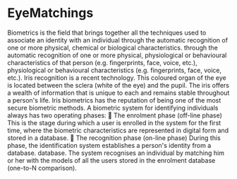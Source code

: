 # EyeMatchings
Biometrics is the field that brings together all the techniques used to associate an identity with an individual through the automatic recognition of one or more physical, chemical or biological characteristics. 
through the automatic recognition of one or more physical, physiological or behavioural characteristics of that person (e.g. fingerprints, face, voice, etc.), 
physiological or behavioural characteristics (e.g. fingerprints, face, voice, etc.). 
Iris recognition is a recent technology. This coloured organ of the eye is located 
between the sclera (white of the eye) and the pupil. The iris offers a wealth of information that is unique to each 
and remains stable throughout a person's life. Iris biometrics has the 
reputation of being one of the most secure biometric methods. 
A biometric system for identifying individuals always has two operating phases: 
 The enrolment phase (off-line phase) 
This is the stage during which a user is enrolled in the system for the first time, where the 
biometric characteristics are represented in digital form and stored in a database. 
 The recognition phase (on-line phase) 
During this phase, the identification system establishes a person's identity from a database. 
database. The system recognises an individual by matching him or her with the models of all the users stored 
in the enrolment database (one-to-N comparison).


